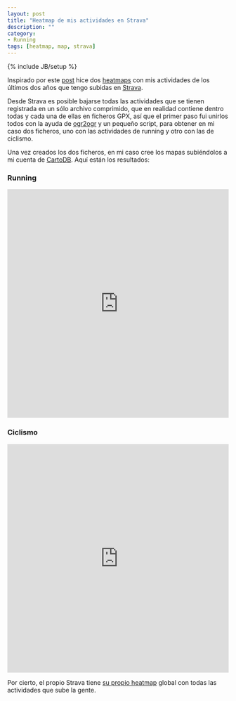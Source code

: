 ```yaml
---
layout: post
title: "Heatmap de mis actividades en Strava"
description: "" 
category:
- Running
tags: [heatmap, map, strava]
---
```

{% include JB/setup %}

Inspirado por este [post](http://brunosan.eu//2012/07/20/a-heatmap-for-all-your-runs-in-runkeeper/) hice dos [heatmaps](https://en.wikipedia.org/wiki/Heat_map) con mis actividades de los últimos dos años que tengo subidas en [Strava](https://www.strava.com/athletes/psanxiao).

Desde Strava es posible bajarse todas las actividades que se tienen registrada en un sólo archivo comprimido, que en realidad contiene dentro todas y cada una de ellas en ficheros GPX, así que el primer paso fui unirlos todos con la ayuda de [ogr2ogr](http://www.gdal.org/ogr2ogr.html) y un pequeño script, para obtener en mi caso dos ficheros, uno con las actividades de running y otro con las de ciclismo.

Una vez creados los dos ficheros, en mi caso cree los mapas subiéndolos a mi cuenta de [CartoDB](https://psanxiao.cartodb.com). Aquí están los resultados:

### Running

<iframe width="100%" height="520" frameborder="0" src="https://psanxiao.cartodb.com/viz/94e2802a-f439-11e5-b2d6-0ecfd53eb7d3/embed_map" allowfullscreen webkitallowfullscreen mozallowfullscreen oallowfullscreen msallowfullscreen></iframe>

### Ciclismo

<iframe width="100%" height="520" frameborder="0" src="https://psanxiao.cartodb.com/viz/3bf14554-f43a-11e5-a35b-0ea31932ec1d/embed_map" allowfullscreen webkitallowfullscreen mozallowfullscreen oallowfullscreen msallowfullscreen></iframe>

Por cierto, el propio Strava tiene [su propio heatmap](http://labs.strava.com/heatmap) global con todas las actividades que sube la gente.